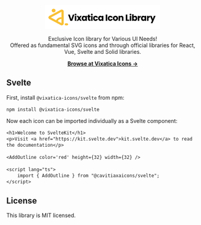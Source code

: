 <p align="center">
  <a href="https://vixaticaicons.vercel.app/" target="_blank">
    <img src="https://raw.githubusercontent.com/njirolu/vixatica-icons/main/static/img/logo.svg" alt="Vixaticaicons" width="300">
  </a>
</p>

<p align="center">
  Exclusive Icon library for Various UI Needs! <br>Offered as fundamental SVG icons and through official libraries for React, Vue, Svelte and Solid libraries.
<p>

<p align="center">
  <a href="https://vixaticaicons.vercel.app/"><strong>Browse at Vixatica Icons &rarr;</strong></a>
</p>

## Svelte

First, install `@vixatica-icons/svelte` from npm:

```sh
npm install @vixatica-icons/svelte
```

Now each icon can be imported individually as a Svelte component:

```svelte
<h1>Welcome to SvelteKit</h1>
<p>Visit <a href="https://kit.svelte.dev">kit.svelte.dev</a> to read the documentation</p>

<AddOutline color='red' height={32} width={32} />

<script lang="ts">
    import { AddOutline } from "@cavitiaxaicons/svelte";
</script>
```

## License

This library is MIT licensed.
